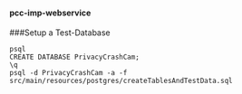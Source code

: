 #### pcc-imp-webservice
###Setup a Test-Database
```
psql
CREATE DATABASE PrivacyCrashCam;
\q
psql -d PrivacyCrashCam -a -f src/main/resources/postgres/createTablesAndTestData.sql
```

